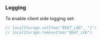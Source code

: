 ### Logging

To enable client side logging set:

```.ts
// localStorage.setItem("BEAT_LOG", "1")
// localStorage.removeItem("BEAT_LOG")
```
